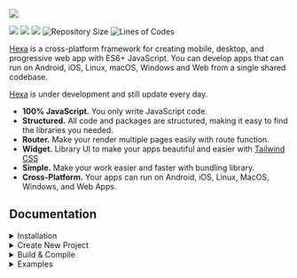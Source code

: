 <img src="https://i.ibb.co/LSQwZW3/IMG-20230101-181058.jpg">

<img src="https://img.shields.io/badge/node-v10.15.3-green"> <img src="https://img.shields.io/badge/lang-javascript-yellow"> <img src="https://img.shields.io/badge/license-MIT-success"> 
![Repository Size](https://img.shields.io/github/repo-size/hexascript/hexa) 
![Lines of Codes](https://img.shields.io/tokei/lines/github.com/hexascript/hexa)

[Hexa](https://github.com/hexascript/hexa) is a cross-platform framework for creating mobile, desktop, and progressive web app with ES6+ JavaScript. You can develop apps that can run on Android, iOS, Linux, macOS, Windows and Web from a single shared codebase.

[Hexa](https://github.com/hexascript/hexa) is under development and still update every day.

* **100% JavaScript.** You only write JavaScript code.
* **Structured.** All code and packages are structured, making it easy to find the libraries you needed.
* **Router.** Make your render multiple pages easily with route function.
* **Widget.** Library UI to make your apps beautiful and easier with [Tailwind CSS](https://github.com/tailwindlabs/tailwindcss)
* **Simple.** Make your work easier and faster with bundling library.
* **Cross-Platform.** Your apps can run on Android, iOS, Linux, MacOS, Windows, and Web Apps.

## Documentation ##
<details> 
 <summary>Installation</summary>
 
 ```bash
 $ git clone https://github.com/hexascript/hexa
 $ cd hexa
 $ npm run build
 ```
</details>

<details> 
 <summary>Create New Project</summary>
 
 ```bash
 $ hexa --create helloworld
 $ cd helloworld
 $ hexa --server
 ```
</details>

<details> 
 <summary>Build & Compile</summary>
 
```bash
 $ hexa --build [android|windows|web]
 ```
</details>

<details> 
 <summary>Examples</summary>
 
#### app.js ####
 ```js
 import Hexa from './hexa/core.js'
 import Home from './pages/home.js'
 
 const Main = () => {
     Hexa.route('/', Home)
 }
 
 Hexa.ready(Main)
 
 ```
 
 #### pages/home.js ####
 ```js
 import HexaDOM from '../hexa/dom.js'
 import { AppBar } from '../hexa/ui.js'
 
 export default function() {
   const Header =
   AppBar({
     text: 'Example Project',
     backButton: 'false'
   })
 
   const Html = `
     <View>
        ${Header}
        <Content>
           <h1>Hello World</h1>
        </Content>
     </View>`
   
   HexaDOM.render('#root', Html)
 }
 ```
</details>